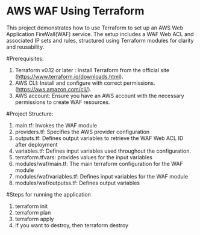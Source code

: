 # AWS WAF Using Terraform

This project demonstrates how to use Terraform to set up an AWS Web Application FireWall(WAF) service. The setup includes a WAF Web ACL and associated IP sets and rules, structured using Terraform modules for clarity and reusability.

#Prerequisites:
1) Terraform v0.12 or later : Install Terraform from the official site (https://www.terraform.io/downloads.html).
2) AWS CLI: Install and configure with correct permissions. (https://aws.amazon.com/cli/).
3) AWS account: Ensure you have an AWS account with the necessary permissions to create WAF resources.

#Project Structure:
1) main.tf: Invokes the WAF module
2) providers.tf: Specifies the AWS provider configuration
3) outputs.tf: Defines output variables to retrieve the WAF Web ACL ID after deployment
4) variables.tf: Defines input variables used throughout the configuration.
5) terraform.tfvars: provides values for the input variables
6) modules/waf/main.tf: The main terraform configuration for the WAF module
7) modules/waf/variables.tf: Defines input variables for the WAF module
8) modules/waf/outputss.tf: Defines output variables

#Steps for running the application
1) terraform init
2) terraform plan
3) terraform apply
4) If you want to destroy, then terraform destroy
